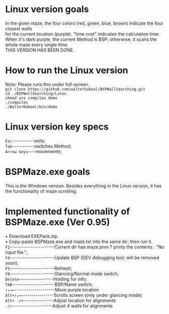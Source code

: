 # Linux version goals
In the given maze, the four colors (red, green, blue, brown) indicate the four closest walls\
for the current location (purple). "time cost" indicates the calculation time.\
When it's dark purple, the current Method is BSP; otherwise, it scans the whole maze every single time.  
THIS VERSION HAS BEEN DONE.

# How to run the Linux version
Note: Please runs this under full-screen.
\
`git clone https://github.com/walterkakool/BSPWallSearching.git` \
`cd ./BSPWallSearching/Linux`\
`chmod u+x compiles demo`\
`./compiles`\
`./WalterKakool/bin/demo`

# Linux version key specs
`Esc`-----------exits;\
`Tab`-----------switches Method;\
`Arrow keys`----movements;

# BSPMaze.exe goals
This is the Windows version. Besides everything in the Linux version, it has\
the functionality of maze scrolling.

# Implemented functionality of BSPMaze.exe (Ver 0.95)
• Download EXEPack.zip.\
• Copy-paste BSPMaze.exe and maze.txt into the same dir; then run it.\
`F2`----------------------Current dir has maze.pnm ? prints the contents : "No input file.";\
`F4`----------------------Update BSP (DEV debugging tool; will be removed soon);\
`F5`----------------------Refresh;\
`F8`----------------------Glancing/Normal mode switch;\
`Delete`-----------------Holding for info;\
`TAB`---------------------BSP/Naive switch;\
`↑↓→←`--------------------Move purple location\
`Alt+↑↓→←`---------------Scrolls screen (only under glancing mode)\
`Alt+ -/+`---------------Adjust location for alignments\
`-/+`--------------------Adjust 4 walls for alignments
